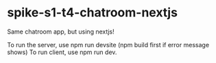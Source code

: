 # spike-s1-t4-chatroom-nextjs
Same chatroom app, but using nextjs!

To run the server, use npm run devsite (npm build first if error message shows)
To run client, use npm run dev.
